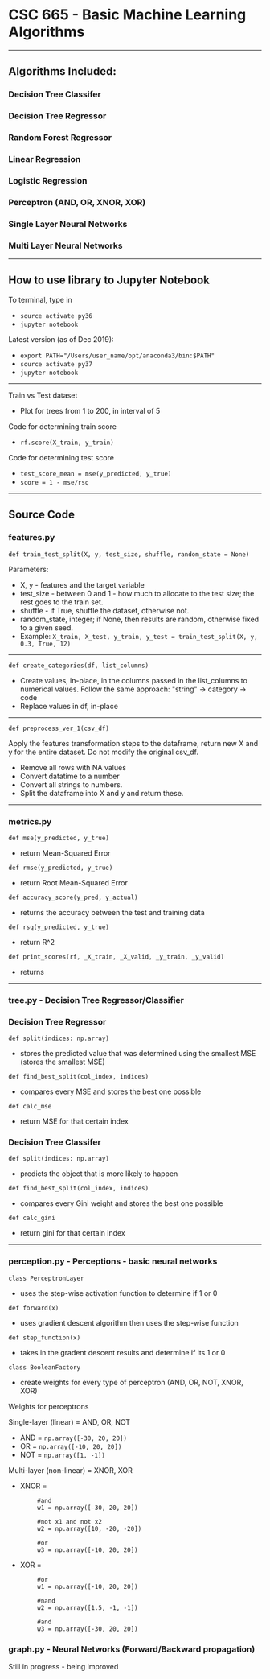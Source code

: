 # CSC 665 - Basic Machine Learning Algorithms

- - - -

## Algorithms Included:

### Decision Tree Classifer 
### Decision Tree Regressor
### Random Forest Regressor 
### Linear Regression 
### Logistic Regression
### Perceptron (AND, OR, XNOR, XOR)
### Single Layer Neural Networks
### Multi Layer Neural Networks


- - - -
## How to use library to Jupyter Notebook

To terminal, type in
- `source activate py36`
- `jupyter notebook`

Latest version (as of Dec 2019):
- `export PATH="/Users/user_name/opt/anaconda3/bin:$PATH"`
- `source activate py37`
- `jupyter notebook`

- - - - 

Train vs Test dataset 
- Plot for trees from 1 to 200, in interval of 5 

Code for determining train score
- `rf.score(X_train, y_train)`

Code for determining test score
- `test_score_mean = mse(y_predicted, y_true)`
- `score = 1 - mse/rsq`

- - - - 

## Source Code 

### features.py

`def train_test_split(X, y, test_size, shuffle, random_state = None)`

Parameters:
- X, y - features and the target variable
- test_size - between 0 and 1 - how much to allocate to the test size; the rest goes to the train set. 
- shuffle - if True, shuffle the dataset, otherwise not.
- random_state, integer; if None, then results are random, otherwise fixed to a given seed.
- Example:
`X_train, X_test, y_train, y_test = train_test_split(X, y, 0.3, True, 12)`

- - - -

`def create_categories(df, list_columns)`

- Create values, in-place, in the columns passed in the list_columns to numerical values. Follow the same approach: "string" -> category -> code
- Replace values in df, in-place

- - - -

`def preprocess_ver_1(csv_df)`

Apply the features transformation steps to the dataframe, return new X and y for the entire dataset. Do not modify the original csv_df.
- Remove all rows with NA values
- Convert datatime to a number
- Convert all strings to numbers.
- Split the dataframe into X and y and return these.

- - - -

### metrics.py

`def mse(y_predicted, y_true)`
- return Mean-Squared Error

`def rmse(y_predicted, y_true)`
- return Root Mean-Squared Error

`def accuracy_score(y_pred, y_actual)`
- returns the accuracy between the test and training data

`def rsq(y_predicted, y_true)`
- return R^2

`def print_scores(rf, _X_train, _X_valid, _y_train, _y_valid)`
- returns 

- - - - 

### tree.py - Decision Tree Regressor/Classifier

### Decision Tree Regressor

`def split(indices: np.array)`
- stores the predicted value that was determined using the smallest MSE (stores the smallest MSE)

`def find_best_split(col_index, indices)`
- compares every MSE and stores the best one possible

`def calc_mse`
- return MSE for that certain index

### Decision Tree Classifer

`def split(indices: np.array)`
- predicts the object that is more likely to happen

`def find_best_split(col_index, indices)`
- compares every Gini weight and stores the best one possible

`def calc_gini`
- return gini for that certain index

- - - - 

### perception.py - Perceptions - basic neural networks 

`class PerceptronLayer`
- uses the step-wise activation function to determine if 1 or 0

`def forward(x)` 
- uses gradient descent algorithm then uses the step-wise function


`def step_function(x)`
- takes in the gradent descent results and determine if its 1 or 0


`class BooleanFactory`
- create weights for every type of perceptron (AND, OR, NOT, XNOR, XOR)

Weights for perceptrons

Single-layer (linear) = AND, OR, NOT
- AND = `np.array([-30, 20, 20])`
- OR = `np.array([-10, 20, 20])`
- NOT = `np.array([1, -1])`

Multi-layer (non-linear) = XNOR, XOR
- XNOR = 
```		
		#and
		w1 = np.array([-30, 20, 20])

		#not x1 and not x2
		w2 = np.array([10, -20, -20])

		#or
		w3 = np.array([-10, 20, 20])
```
- XOR = 
```
		#or
		w1 = np.array([-10, 20, 20])

		#nand
		w2 = np.array([1.5, -1, -1])

		#and
		w3 = np.array([-30, 20, 20])
```

### graph.py - Neural Networks (Forward/Backward propagation)

Still in progress - being improved

